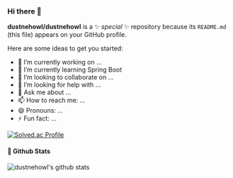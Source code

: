 ### Hi there 👋


**dustnehowl/dustnehowl** is a ✨ _special_ ✨ repository because its `README.md` (this file) appears on your GitHub profile.

Here are some ideas to get you started:

- 🔭 I’m currently working on ...
- 🌱 I’m currently learning Spring Boot
- 👯 I’m looking to collaborate on ...
- 🤔 I’m looking for help with ...
- 💬 Ask me about ...
- 📫 How to reach me: ...
- 😄 Pronouns: ...
- ⚡ Fun fact: ...


[![Solved.ac Profile](http://mazassumnida.wtf/api/v2/generate_badge?boj=dustnehowl)](https://solved.ac/dustnehowl/)

####  📌 Github Stats
 
![dustnehowl's github stats](https://github-readme-stats.vercel.app/api?username=dustnehowl&show_icons=true&theme=radical)
